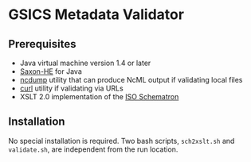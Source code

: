 # GSICS Metadata Validator

## Prerequisites

* Java virtual machine version 1.4 or later
* [Saxon-HE](http://saxon.sourceforge.net) for Java
* [ncdump](https://www.unidata.ucar.edu/software/netcdf/docs/netcdf/ncdump.html) utility that can produce NcML output if validating local files
* [curl](http://curl.haxx.se) utility if validating via URLs
* XSLT 2.0 implementation of the [ISO Schematron](http://www.schematron.com/implementation.html)

## Installation

No special installation is required. Two bash scripts, `sch2xslt.sh` and `validate.sh`, are independent from the run location.
